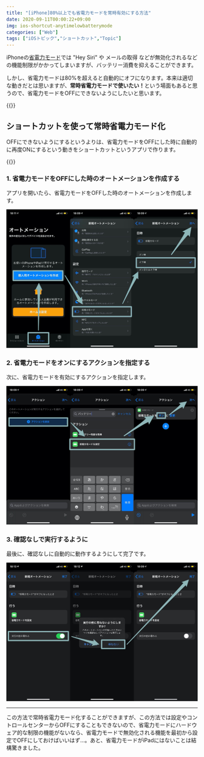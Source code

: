 ```yaml
---
title: "[iPhone]80%以上でも省電力モードを常時有効にする方法"
date: 2020-09-11T00:00:22+09:00
img: ios-shortcut-anytimelowbatterymode
categories: ["Web"]
tags: ["iOSトピック","ショートカット","Topic"]
---
```


iPhoneの[省電力モード](https://support.apple.com/ja-jp/HT205234)では "Hey Siri" や メールの取得 などが無効化されるなどの機能制限がかかってしまいますが、バッテリー消費を抑えることができます。

しかし、省電力モードは80%を超えると自動的にオフになります。本来は適切な動きだとは思いますが、<b>常時省電力モードで使いたい！</b>という場面もあると思うので、省電力モードをOFFにできないようにしたいと思います。

{{<ad>}}

## ショートカットを使って常時省電力モード化

OFFにできないようにするというよりは、省電力モードをOFFにした時に自動的に再度ONにするという動きをショートカットというアプリで作ります。

{{<blogcard url="https://apps.apple.com/jp/app/ショートカット/id1462947752">}}

### 1. 省電力モードをOFFにした時のオートメーションを作成する

アプリを開いたら、省電力モードをOFFした時のオートメーションを作成します。

![](../../../images/ios-anytime-lowbatterymode-1.jpg)

### 2. 省電力モードをオンにするアクションを指定する

次に、省電力モードを有効にするアクションを指定します。

![](../../../images/ios-anytime-lowbatterymode-2.jpg)

### 3. 確認なしで実行するように

最後に、確認なしに自動的に動作するようにして完了です。

![](../../../images/ios-anytime-lowbatterymode-3.jpg)

***

この方法で常時省電力モード化することができますが、この方法では設定やコントロールセンターからOFFにすることもできないので、省電力モードにハードウェア的な制限の機能がないなら、省電力モードで無効化される機能を最初から設定でOFFにしておけばいいはず...。あと、省電力モードがiPadにはないことは結構驚きました。